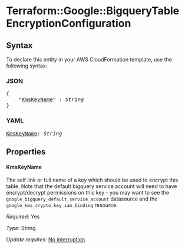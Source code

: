 # Terraform::Google::BigqueryTable EncryptionConfiguration

## Syntax

To declare this entity in your AWS CloudFormation template, use the following syntax:

### JSON

<pre>
{
    "<a href="#kmskeyname" title="KmsKeyName">KmsKeyName</a>" : <i>String</i>
}
</pre>

### YAML

<pre>
<a href="#kmskeyname" title="KmsKeyName">KmsKeyName</a>: <i>String</i>
</pre>

## Properties

#### KmsKeyName

The self link or full name of a key which should be used to
encrypt this table.  Note that the default bigquery service account will need to have
encrypt/decrypt permissions on this key - you may want to see the
`google_bigquery_default_service_account` datasource and the
`google_kms_crypto_key_iam_binding` resource.

_Required_: Yes

_Type_: String

_Update requires_: [No interruption](https://docs.aws.amazon.com/AWSCloudFormation/latest/UserGuide/using-cfn-updating-stacks-update-behaviors.html#update-no-interrupt)

